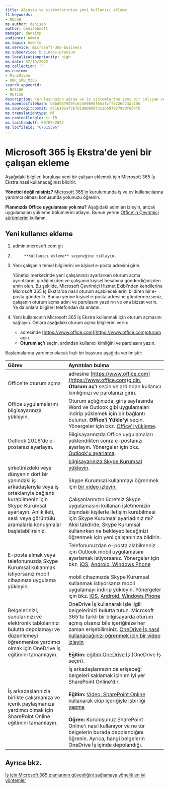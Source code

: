 ```yaml
---
title: Ağınıza ve sistemlerinize yeni kullanıcı ekleme
f1.keywords:
- NOCSH
ms.author: deniseb
author: denisebmsft
manager: dansimp
audience: Admin
ms.topic: how-to
ms.service: microsoft-365-business
ms.subservice: business-premium
ms.localizationpriority: high
ms.date: 07/19/2022
ms.collection: ''
ms.custom:
- MiniMaven
- OKR_SMB_M365
search.appverid:
- BCS160
- MET150
description: Kuruluşunuzun ağına ve iç sistemlerine yeni bir çalışan veya kullanıcı ekleme. Şirketinize yeni bir çalışan katıldığında, bunları ağa güvenli bir şekilde eklemeniz gerekir.
ms.openlocfilehash: b8bd94f939fc6c509698f65afcffe226d73ac156
ms.sourcegitcommit: 651610ca73bfd1d008d97311b59782790df664fb
ms.translationtype: MT
ms.contentlocale: tr-TR
ms.lasthandoff: 09/07/2022
ms.locfileid: "67615396"
---
```

# <a name="add-a-new-employee-in-microsoft-365-business-premium"></a>Microsoft 365 İş Ekstra'de yeni bir çalışan ekleme

Aşağıdaki bilgiler, kuruluşa yeni bir çalışan eklemek için Microsoft 365 İş Ekstra nasıl kullanacağınızı bildirir.
  
 **Yönetici değil misiniz?** [Microsoft 365'in](https://support.microsoft.com/office/396b8d9e-e118-42d0-8a0d-87d1f2f055fb) kurulumunda iş ve ev kullanıcılarına yardımcı olması konusunda yolunuzu öğrenin. 
  
 **Planınızda Office uygulaması yok mu?** Aşağıdaki adımları izleyin, ancak uygulamaları yükleme bölümlerini atlayın. Bunun yerine [Office'in Çevrimiçi sürümlerini](https://support.microsoft.com/office/91a4ec74-67fe-4a84-a268-f6bdf3da1804) kullanın.

## <a name="how-to-add-a-new-user"></a>Yeni kullanıcı ekleme

1. admin.microsoft.com git

2. 
            **Kullanıcı ekleme** seçeneğine tıklayın.

3. Yeni çalışanın temel bilgilerini ve *kişisel* e-posta adresini girin.

    Yönetici merkezinde yeni çalışanınızı ayarlarken oturum açma ayrıntılarını girdiğinizden ve çalışanın kişisel hesabına gönderdiğinizden emin olun. Bu şekilde, Microsoft Çevrimiçi Hizmet Ekibi'nden kendilerine Microsoft 365 İş Ekstra'da nasıl oturum açabileceklerini bildiren bir e-posta gönderilir. Bunun yerine kişisel e-posta adresine göndermezseniz, çalışanın oturum açma adını ve parolasını yazdırın ve ona bizzat verin. Ya da onlara bilgileri telefondan da anlatın.
  
4. Yeni kullanıcının Microsoft 365 İş Ekstra kullanmak için oturum açmasını sağlayın. Onlara aşağıdaki oturum açma bilgilerini verin:
  
    - adresinde [https://www.office.com](https://www.office.com)oturum açın.
    - **Oturum aç'ı** seçin, ardından kullanıcı kimliğini ve parolasını yazın.
  
Başlamalarına yardımcı olacak hızlı bir başvuru aşağıda verilmiştir:
  
|**Görev**|**Ayrıntıları bulma**|
|:-----|:-----|
|Office'te oturum açma  <br/> |adresine [https://www.office.com](https://www.office.com)gidin, **Oturum aç'ı** seçin ve ardından kullanıcı kimliğinizi ve parolanızı girin.  <br/> |
|Office uygulamalarını bilgisayarınıza yükleyin.  <br/><br/> |Oturum açtığınızda, giriş sayfasında Word ve Outlook gibi uygulamaları indirip yüklemek için bir bağlantı bulunur.  **Office'i Yükle'yi** seçin.         Yönergeler için bkz. [Office'i yükleme](https://support.microsoft.com/office/4414eaaf-0478-48be-9c42-23adc4716658).  <br/> |
|Outlook 2016'de e-postanızı ayarlayın.  <br/> |Bilgisayarınızda Office uygulamaları yüklendikten sonra e-postanızı ayarlayın. Yönergeler için bkz. [Outlook'u ayarlama](https://support.microsoft.com/office/6e27792a-9267-4aa4-8bb6-c84ef146101b).  <br/> |
|şirketinizdeki veya dünyanın dört bir yanındaki iş arkadaşlarıyla veya iş ortaklarıyla bağlantı kurabilmeniz için Skype Kurumsal ayarlayın. Anlık ileti, sesli veya görüntülü aramalarla konuşmalar başlatabilirsiniz.  <br/> |[bilgisayarınıza Skype Kurumsal yükleyin](https://support.microsoft.com/office/8a0d4da8-9d58-44f9-9759-5c8f340cb3fb).  <br/> <br/>Skype Kurumsal kullanmayı öğrenmek için [bir video izleyin.](https://support.microsoft.com/office/3a21eca4-434d-41f1-ab06-3d4a268573b7) <br/> <br/>Çalışanlarınızın ücretsiz Skype uygulamasını kullanan işletmenizin dışındaki kişilerle iletişim kurabilmesi için Skype Kurumsal ayarladınız mı? Aksi takdirde, Skype Kurumsal kullanırken ne bekleyebileceğinizi öğrenmek için yeni çalışanınıza bildirin.  <br/> |
|E-posta almak veya telefonunuzda Skype Kurumsal kullanmak istiyorsanız mobil cihazınıza uygulama yükleyin.  <br/> |Telefonunuzdan e-posta alabilmeniz için Outlook mobil uygulamasını ayarlamak istiyorsanız. Yönergeler için bkz. [iOS](https://support.microsoft.com/office/b2de2161-cc1d-49ef-9ef9-81acd1c8e234), [Android](https://support.microsoft.com/office/886db551-8dfa-4fd5-b835-f8e532091872)[, Windows Phone](https://support.microsoft.com/office/181a112a-be92-49ca-ade5-399264b3d417) <br/> <br/>mobil cihazınızda Skype Kurumsal kullanmak istiyorsanız mobil uygulamayı indirip yükleyin. Yönergeler için bkz. [iOS](https://support.microsoft.com/office/3239c8a3-cf55-4ff0-a967-5de51911c049#OS_Type=iOS), [Android](https://support.microsoft.com/office/4d1b7dfa-5b0b-4868-bae5-25947fb99e6e#OS_Type=Android)[, Windows Phone](https://support.microsoft.com/office/4d1b7dfa-5b0b-4868-bae5-25947fb99e6e#OS_Type=Windows_Phone) <br/> |
|Belgelerinizi, sunularınızı ve elektronik tablolarınızı bulutta depolamayı ve düzenlemeyi öğrenmenize yardımcı olmak için OneDrive İş eğitimini tamamlayın.  <br/> |OneDrive İş kullanarak işle ilgili belgelerinizi bulutta tutun. Microsoft 365'te farklı bir bilgisayarda oturum açmış olsanız bile içeriğinize her zaman erişebilirsiniz. [OneDrive İş nasıl kullanacağınızı öğrenmek için bir video izleyin](https://support.microsoft.com/office/b30da4eb-ddd2-44b6-943b-e6fbfc6b8dde) <br/><br/> **Eğitim:** [eğitim OneDrive İş](https://support.microsoft.com/office/1f608184-b7e6-43ca-8753-2ff679203132) (OneDrive İş seçin).  <br/> |
|İş arkadaşlarınızla birlikte çalışmanıza ve içerik paylaşmanıza yardımcı olmak için SharePoint Online eğitimini tamamlayın.  <br/> |İş arkadaşlarınızın da erişeceği belgeleri saklamak için en iyi yer SharePoint Online'dır.  <br/> <br/>**Eğitim:** [Video: SharePoint Online kullanarak ekip içeriğiyle işbirliği yapma](https://support.microsoft.com/office/c17b6824-cc22-478f-8757-497cc6b57121) <br/><br/> **Öğren:** Kuruluşunuz SharePoint Online'ı nasıl kullanıyor ve ne tür belgelerin burada depolandığını öğrenin. Ayrıca, hangi belgelerin OneDrive İş içinde depolandığı.  <br/> |

## <a name="see-also"></a>Ayrıca bkz.

[İş için Microsoft 365 planlarının güvenliğini sağlamaya yönelik en iyi yöntemler](../admin/security-and-compliance/secure-your-business-data.md)